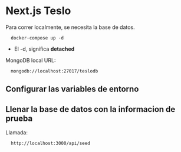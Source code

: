 # Next.js Teslo

Para correr localmente, se necesita la base de datos.

```
  docker-compose up -d
```

- El -d, significa **detached**

MongoDB local URL:

```
  mongodb://localhost:27017/teslodb
```

## Configurar las variables de entorno

## Llenar la base de datos con la informacion de prueba

Llamada:

```
  http://localhost:3000/api/seed
```
